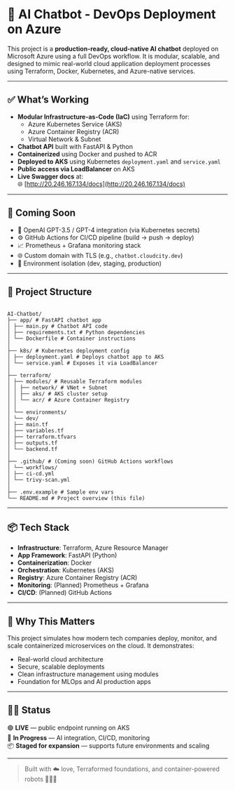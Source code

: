 # 🤖 AI Chatbot - DevOps Deployment on Azure

This project is a **production-ready, cloud-native AI chatbot** deployed on Microsoft Azure using a full DevOps workflow. It is modular, scalable, and designed to mimic real-world cloud application deployment processes using Terraform, Docker, Kubernetes, and Azure-native services.

---

## ✅ What’s Working

- **Modular Infrastructure-as-Code (IaC)** using Terraform for:
  - Azure Kubernetes Service (AKS)
  - Azure Container Registry (ACR)
  - Virtual Network & Subnet
- **Chatbot API** built with FastAPI & Python
- **Containerized** using Docker and pushed to ACR
- **Deployed to AKS** using Kubernetes `deployment.yaml` and `service.yaml`
- **Public access via LoadBalancer** on AKS
- **Live Swagger docs** at:  
  🌐 [http://20.246.167.134/docs](http://20.246.167.134/docs)

---

## 🌱 Coming Soon

- 🔐 OpenAI GPT-3.5 / GPT-4 integration (via Kubernetes secrets)
- ⚙️ GitHub Actions for CI/CD pipeline (build → push → deploy)
- 📈 Prometheus + Grafana monitoring stack
- 🌐 Custom domain with TLS (e.g., `chatbot.cloudcity.dev`)
- 🧪 Environment isolation (dev, staging, production)

---

## 📁 Project Structure

```

AI-Chatbot/
├── app/ # FastAPI chatbot app
│ ├── main.py # Chatbot API code
│ ├── requirements.txt # Python dependencies
│ └── Dockerfile # Container instructions
│
├── k8s/ # Kubernetes deployment config
│ ├── deployment.yaml # Deploys chatbot app to AKS
│ └── service.yaml # Exposes it via LoadBalancer
│
├── terraform/
│ ├── modules/ # Reusable Terraform modules
│ │ ├── network/ # VNet + Subnet
│ │ ├── aks/ # AKS cluster setup
│ │ └── acr/ # Azure Container Registry
│ │
│ └── environments/
│ └── dev/
│ ├── main.tf
│ ├── variables.tf
│ ├── terraform.tfvars
│ ├── outputs.tf
│ └── backend.tf
│
├── .github/ # (Coming soon) GitHub Actions workflows
│ └── workflows/
│ ├── ci-cd.yml
│ └── trivy-scan.yml
│
├── .env.example # Sample env vars
└── README.md # Project overview (this file)
```

---

## 📦 Tech Stack

- **Infrastructure**: Terraform, Azure Resource Manager
- **App Framework**: FastAPI (Python)
- **Containerization**: Docker
- **Orchestration**: Kubernetes (AKS)
- **Registry**: Azure Container Registry (ACR)
- **Monitoring**: (Planned) Prometheus + Grafana
- **CI/CD**: (Planned) GitHub Actions

---

## 🧠 Why This Matters

This project simulates how modern tech companies deploy, monitor, and scale containerized microservices on the cloud. It demonstrates:

- Real-world cloud architecture
- Secure, scalable deployments
- Clean infrastructure management using modules
- Foundation for MLOps and AI production apps

---

## 👨‍💻 Status

🟢 **LIVE** — public endpoint running on AKS  
🔧 **In Progress** — AI integration, CI/CD, monitoring  
📦 **Staged for expansion** — supports future environments and scaling

---

> Built with ☁️ love, Terraformed foundations, and container-powered robots 🧱🤖🐳
